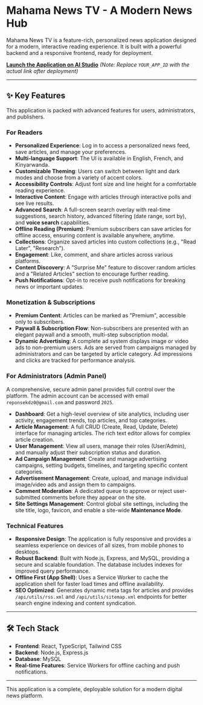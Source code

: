 # Mahama News TV - A Modern News Hub

Mahama News TV is a feature-rich, personalized news application designed for a modern, interactive reading experience. It is built with a powerful backend and a responsive frontend, ready for deployment.

**[Launch the Application on AI Studio](https://aistudio.google.com/app/YOUR_APP_ID)**  *(Note: Replace `YOUR_APP_ID` with the actual link after deployment)*

---

## ✨ Key Features

This application is packed with advanced features for users, administrators, and publishers.

### For Readers

*   **Personalized Experience**: Log in to access a personalized news feed, save articles, and manage your preferences.
*   **Multi-language Support**: The UI is available in English, French, and Kinyarwanda.
*   **Customizable Theming**: Users can switch between light and dark modes and choose from a variety of accent colors.
*   **Accessibility Controls**: Adjust font size and line height for a comfortable reading experience.
*   **Interactive Content**: Engage with articles through interactive polls and see live results.
*   **Advanced Search**: A full-screen search overlay with real-time suggestions, search history, advanced filtering (date range, sort by), and **voice search** capabilities.
*   **Offline Reading (Premium)**: Premium subscribers can save articles for offline access, ensuring content is available anywhere, anytime.
*   **Collections**: Organize saved articles into custom collections (e.g., "Read Later", "Research").
*   **Engagement**: Like, comment, and share articles across various platforms.
*   **Content Discovery**: A "Surprise Me" feature to discover random articles and a "Related Articles" section to encourage further reading.
*   **Push Notifications**: Opt-in to receive push notifications for breaking news or important updates.

### Monetization & Subscriptions

*   **Premium Content**: Articles can be marked as "Premium", accessible only to subscribers.
*   **Paywall & Subscription Flow**: Non-subscribers are presented with an elegant paywall and a smooth, multi-step subscription modal.
*   **Dynamic Advertising**: A complete ad system displays image or video ads to non-premium users. Ads are served from campaigns managed by administrators and can be targeted by article category. Ad impressions and clicks are tracked for performance analysis.

### For Administrators (Admin Panel)

A comprehensive, secure admin panel provides full control over the platform. The admin account can be accessed with email `reponsekdz0@gmail.com` and password `2025`.

*   **Dashboard**: Get a high-level overview of site analytics, including user activity, engagement trends, top articles, and top categories.
*   **Article Management**: A full CRUD (Create, Read, Update, Delete) interface for managing articles. The rich text editor allows for complex article creation.
*   **User Management**: View all users, manage their roles (User/Admin), and manually adjust their subscription status and duration.
*   **Ad Campaign Management**: Create and manage advertising campaigns, setting budgets, timelines, and targeting specific content categories.
*   **Advertisement Management**: Create, upload, and manage individual image/video ads and assign them to campaigns.
*   **Comment Moderation**: A dedicated queue to approve or reject user-submitted comments before they appear on the site.
*   **Site Settings Management**: Control global site settings, including the site title, logo, favicon, and enable a site-wide **Maintenance Mode**.

### Technical Features

*   **Responsive Design**: The application is fully responsive and provides a seamless experience on devices of all sizes, from mobile phones to desktops.
*   **Robust Backend**: Built with Node.js, Express, and MySQL, providing a secure and scalable foundation. The database includes indexes for improved query performance.
*   **Offline First (App Shell)**: Uses a Service Worker to cache the application shell for faster load times and offline availability.
*   **SEO Optimized**: Generates dynamic meta tags for articles and provides `/api/utils/rss.xml` and `/api/utils/sitemap.xml` endpoints for better search engine indexing and content syndication.

---

## 🛠 Tech Stack

*   **Frontend**: React, TypeScript, Tailwind CSS
*   **Backend**: Node.js, Express.js
*   **Database**: MySQL
*   **Real-time Features**: Service Workers for offline caching and push notifications.

---

This application is a complete, deployable solution for a modern digital news platform.
